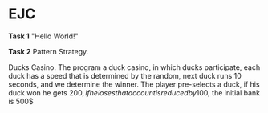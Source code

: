# EJC
**Task 1** 
"Hello World!"

**Task 2**
Pattern Strategy.

Ducks Casino. The program a duck casino, in which ducks participate,
each duck has a speed that is determined by the random, 
next duck runs 10 seconds, and we determine the winner. 
The player pre-selects a duck, if his duck won he gets 200$, 
if he loses that account is reduced by 100$, the initial bank is 500$

